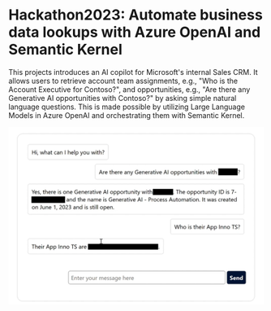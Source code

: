 # Hackathon2023: Automate business data lookups with Azure OpenAI and Semantic Kernel

This projects introduces an AI copilot for Microsoft's internal Sales CRM. It allows users to retrieve account team assignments, e.g., "Who is the Account Executive for Contoso?", and opportunities, e.g., "Are there any Generative AI opportunities with Contoso?" by asking simple natural language questions. This is made possible by utilizing Large Language Models in Azure OpenAI and orchestrating them with Semantic Kernel. 

![Screenshot of a conversation with the AI Copilot](aicopilot.png)